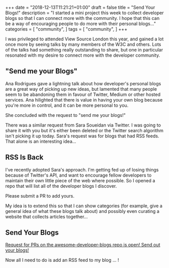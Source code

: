 +++
date = "2018-12-13T11:21:21+01:00"
draft = false
title = "Send Your Blogs!"
description = "I started a mini project this week to collect developer blogs so that I can connect more with the community. I hope that this can be a way of encouraging people to do more with their personal blogs..."
categories = [
  "community",
]
tags = [ 
    "community",
]
+++

I was privileged to attended View Source London this year, and gained a lot once more by seeing talks by many members of the W3C and others. Lots of the talks had something really outstanding to share, but one in particular resonated with my desire to connect more with the developer community.

## "Send me your Blogs"

Ana Rodrigues gave a lightning talk about how developer's personal blogs are a great way of picking up new ideas, but lamented that many people seem to be abandoning them in favour of Twitter, Medium or other hosted services. Ana hilighted that there is value in having your own blog because you're more in control, and it can be more personal to you.

She concluded with the request to "send me your blogs!"

There was a similar request from Sara Soueidan via Twitter. I was going to share it with you but it's either been deleted or the Twitter search algorithm isn't picking it up today. Sara's request was for blogs that had RSS feeds. That alone is an interesting idea...

## RSS Is Back

I've recently adopted Sara's approach. I'm getting fed up of losing things because of Twitter's API, and want to encourage fellow developers to maintain their own little piece of the web where possible. So I opened a repo that will list all of the developer blogs I discover.

Please submit a PR to add yours.

My idea is to extend this so that I can show categories (for example, give a general idea of what these blogs talk about) and possibly even curating a website that collects articles together...

## Send Your Blogs

[Request for PRs on the awesome-developer-blogs repo is open! Send out your blogs!](https://github.com/endymion1818/awesome-developer-blogs)

Now all I need to do is add an RSS feed to my blog ... !
